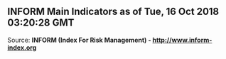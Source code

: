 ## INFORM Main Indicators as of Tue, 16 Oct 2018 03:20:28 GMT

Source: **INFORM (Index For Risk Management) - http://www.inform-index.org**
